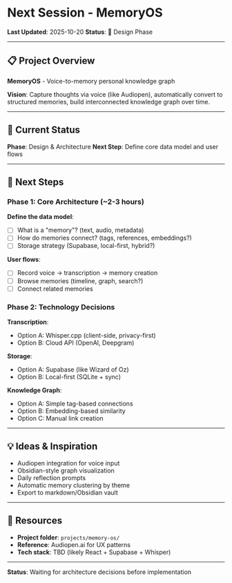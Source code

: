 # Next Session - MemoryOS

**Last Updated**: 2025-10-20
**Status**: 🔵 Design Phase

---

## 📋 Project Overview

**MemoryOS** - Voice-to-memory personal knowledge graph

**Vision**: Capture thoughts via voice (like Audiopen), automatically convert to structured memories, build interconnected knowledge graph over time.

---

## 🎯 Current Status

**Phase**: Design & Architecture
**Next Step**: Define core data model and user flows

---

## 🚀 Next Steps

### Phase 1: Core Architecture (~2-3 hours)

**Define the data model**:
- [ ] What is a "memory"? (text, audio, metadata)
- [ ] How do memories connect? (tags, references, embeddings?)
- [ ] Storage strategy (Supabase, local-first, hybrid?)

**User flows**:
- [ ] Record voice → transcription → memory creation
- [ ] Browse memories (timeline, graph, search?)
- [ ] Connect related memories

### Phase 2: Technology Decisions

**Transcription**:
- Option A: Whisper.cpp (client-side, privacy-first)
- Option B: Cloud API (OpenAI, Deepgram)

**Storage**:
- Option A: Supabase (like Wizard of Oz)
- Option B: Local-first (SQLite + sync)

**Knowledge Graph**:
- Option A: Simple tag-based connections
- Option B: Embedding-based similarity
- Option C: Manual link creation

---

## 💡 Ideas & Inspiration

- Audiopen integration for voice input
- Obsidian-style graph visualization
- Daily reflection prompts
- Automatic memory clustering by theme
- Export to markdown/Obsidian vault

---

## 🔗 Resources

- **Project folder**: `projects/memory-os/`
- **Reference**: Audiopen.ai for UX patterns
- **Tech stack**: TBD (likely React + Supabase + Whisper)

---

**Status**: Waiting for architecture decisions before implementation
